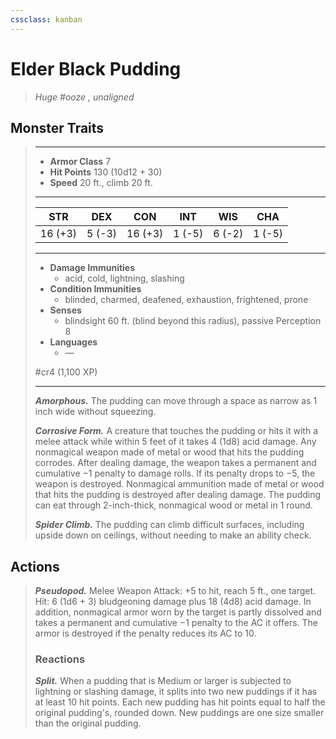 ```yaml
---
cssclass: kanban
---
```


# Elder Black Pudding
>*Huge #ooze , unaligned*
## Monster Traits
>___
>- **Armor Class** 7
>- **Hit Points** 130 (10d12 + 30)
>- **Speed** 20 ft., climb 20 ft.
>___
>|STR|DEX|CON|INT|WIS|CHA|
>|:---:|:---:|:---:|:---:|:---:|:---:|
>|16 (+3)|5 (-3)|16 (+3)|1 (-5)|6 (-2)|1 (-5)|
>___
>- **Damage Immunities**
>	 - acid, cold, lightning, slashing
>- **Condition Immunities**
>	 - blinded, charmed, deafened, exhaustion, frightened, prone
>- **Senses**
>	 - blindsight 60 ft. (blind beyond this radius), passive Perception 8
>- **Languages**
>	 - —
>
> #cr4 (1,100 XP)
>___
>***Amorphous.*** The pudding can move through a space as narrow as 1 inch wide without squeezing.  
>
>***Corrosive Form.*** A creature that touches the pudding or hits it with a melee attack while within 5 feet of it takes 4 (1d8) acid damage. Any nonmagical weapon made of metal or wood that hits the pudding corrodes. After dealing damage, the weapon takes a permanent and cumulative −1 penalty to damage rolls. If its penalty drops to −5, the weapon is destroyed. Nonmagical ammunition made of metal or wood that hits the pudding is destroyed after dealing damage. The pudding can eat through 2-inch-thick, nonmagical wood or metal in 1 round.  
>
>***Spider Climb.*** The pudding can climb difficult surfaces, including upside down on ceilings, without needing to make an ability check.  
>
## Actions
>***Pseudopod.*** Melee Weapon Attack: +5 to hit, reach 5 ft., one target. Hit: 6 (1d6 + 3) bludgeoning damage plus 18 (4d8) acid damage. In addition, nonmagical armor worn by the target is partly dissolved and takes a permanent and cumulative −1 penalty to the AC it offers. The armor is destroyed if the penalty reduces its AC to 10.  
>
>### Reactions
>***Split.*** When a pudding that is Medium or larger is subjected to lightning or slashing damage, it splits into two new puddings if it has at least 10 hit points. Each new pudding has hit points equal to half the original pudding's, rounded down. New puddings are one size smaller than the original pudding.